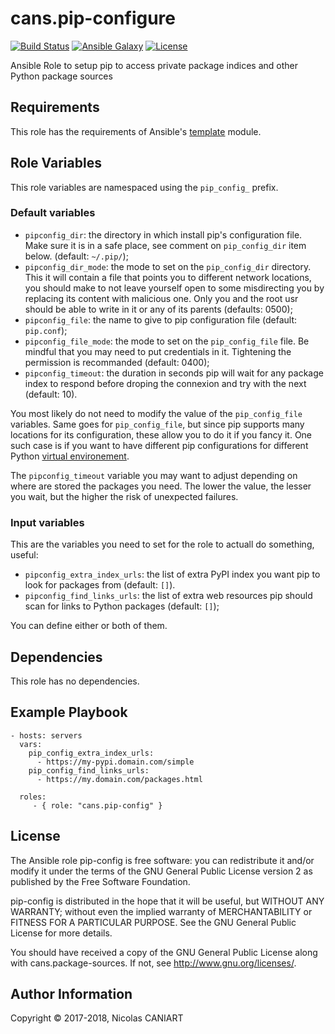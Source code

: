 cans.pip-configure
==================

[![Build Status](https://travis-ci.org/cans/pip-configure.svg?branch=master)](https://travis-ci.org/cans/pip-configure)
[![Ansible Galaxy](https://img.shields.io/badge/ansible--galaxy-cans.pip--configure-blue.svg?style=flat-square)](https://galaxy.ansible.com/cans/pip-configure)
[![License](https://img.shields.io/badge/license-GPLv2-brightgreen.svg?style=flat-square)](LICENSE)

Ansible Role to setup pip to access private package indices and other
Python package sources


Requirements
------------

This role has the requirements of Ansible's
[template](http://docs.ansible.com/ansible/template_module.html) module.


Role Variables
--------------

This role variables are namespaced using the `pip_config_` prefix.


### Default variables

- `pipconfig_dir`: the directory in which install pip's configuration
  file. Make sure it is in a safe place, see comment on `pip_config_dir`
  item below. (default: `~/.pip/`);
- `pipconfig_dir_mode`: the mode to set on the `pip_config_dir`
  directory. This it will contain a file that points you to different
  network locations, you should make to not leave yourself open to
  some misdirecting you by replacing its content with malicious one.
  Only you and the root usr should be able to write in it or any of its
  parents (defaults: 0500);
- `pipconfig_file`: the name to give to pip configuration file
  (default: `pip.conf`);
- `pipconfig_file_mode`: the mode to set on the `pip_config_file` file.
  Be mindful that you may need to put credentials in it. Tightening the
  permission is recommanded (default: 0400);
- `pipconfig_timeout`: the duration in seconds pip will wait for any
  package index to respond before droping the connexion and try with
  the next (default: 10).

You most likely do not need to modify the value of the `pip_config_file`
variables. Same goes for `pip_config_file`, but since pip supports many
locations for its configuration, these allow you to do it if you fancy
it. One such case is if you want to have different pip configurations
for different Python [virtual environement](https://docs.python.org/3/library/venv.html).

The `pipconfig_timeout` variable you may want to adjust depending on
where are stored the packages you need. The lower the value, the lesser
you wait, but the higher the risk of unexpected failures.


### Input variables

This are the variables you need to set for the role to actuall do
something, useful:

- `pipconfig_extra_index_urls`: the list of extra PyPI index you want
  pip to look for packages from (default: `[]`).
- `pipconfig_find_links_urls`: the list of extra web resources pip
  should scan for links to Python packages (default: `[]`);

You can define either or both of them.


Dependencies
------------

This role has no dependencies.


Example Playbook
----------------

    - hosts: servers
      vars:
        pip_config_extra_index_urls:
          - https://my-pypi.domain.com/simple
        pip_config_find_links_urls:
          - https://my.domain.com/packages.html

      roles:
         - { role: "cans.pip-config" }


License
-------

The Ansible role pip-config is free software: you can redistribute it
and/or modify it under the terms of the GNU General Public License
version 2 as published by the Free Software Foundation.

pip-config is distributed in the hope that it will be useful, but
WITHOUT ANY WARRANTY; without even the implied warranty of
MERCHANTABILITY or FITNESS FOR A PARTICULAR PURPOSE.
See the GNU General Public License for more details.

You should have received a copy of the GNU General Public License
along with cans.package-sources. If not, see <http://www.gnu.org/licenses/>.


Author Information
------------------

Copyright © 2017-2018, Nicolas CANIART
